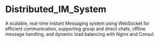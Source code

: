 # Distributed_IM_System
A scalable, real-time Instant Messaging system using WebSocket for efficient communication, supporting group and direct chats, offline message handling, and dynamic load balancing with Nginx and Consul.

